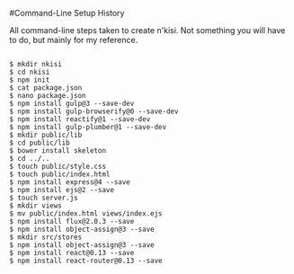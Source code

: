 #Command-Line Setup History

All command-line steps taken to create n'kisi.  Not something you will have to do, but mainly for my reference.

```

$ mkdir nkisi
$ cd nkisi
$ npm init
$ cat package.json
$ nano package.json
$ npm install gulp@3 --save-dev
$ npm install gulp-browserify@0 --save-dev
$ npm install reactify@1 --save-dev
$ npm install gulp-plumber@1 --save-dev
$ mkdir public/lib
$ cd public/lib
$ bower install skeleton
$ cd ../..
$ touch public/style.css
$ touch public/index.html
$ npm install express@4 --save
$ npm install ejs@2 --save
$ touch server.js
$ mkdir views
$ mv public/index.html views/index.ejs
$ npm install flux@2.0.3 --save
$ npm install object-assign@3 --save
$ mkdir src/stores
$ npm install object-assign@3 --save
$ npm install react@0.13 --save
$ npm install react-router@0.13 --save

```


